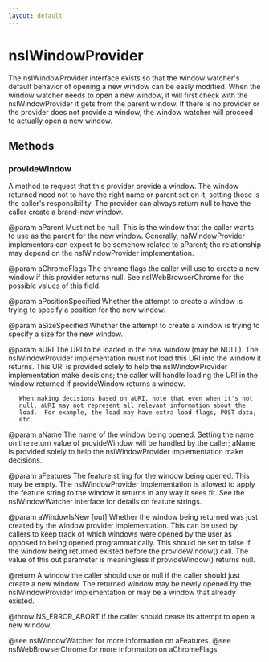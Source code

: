 ```yaml
---
layout: default
---
```


# nsIWindowProvider #

The nsIWindowProvider interface exists so that the window watcher's default
behavior of opening a new window can be easly modified.  When the window
watcher needs to open a new window, it will first check with the
nsIWindowProvider it gets from the parent window.  If there is no provider
or the provider does not provide a window, the window watcher will proceed
to actually open a new window.


## Methods ##

### provideWindow ###

A method to request that this provider provide a window.  The window
returned need not to have the right name or parent set on it; setting
those is the caller's responsibility.  The provider can always return null
to have the caller create a brand-new window.

@param aParent Must not be null.  This is the window that the caller wants
       to use as the parent for the new window.  Generally,
       nsIWindowProvider implementors can expect to be somehow related to
       aParent; the relationship may depend on the nsIWindowProvider
       implementation.

@param aChromeFlags The chrome flags the caller will use to create a new
       window if this provider returns null.  See nsIWebBrowserChrome for
       the possible values of this field.

@param aPositionSpecified Whether the attempt to create a window is trying
       to specify a position for the new window.

@param aSizeSpecified Whether the attempt to create a window is trying to
       specify a size for the new window.

@param aURI The URI to be loaded in the new window (may be NULL).  The
       nsIWindowProvider implementation must not load this URI into the
       window it returns.  This URI is provided solely to help the
       nsIWindowProvider implementation make decisions; the caller will
       handle loading the URI in the window returned if provideWindow
       returns a window.

       When making decisions based on aURI, note that even when it's not
       null, aURI may not represent all relevant information about the
       load.  For example, the load may have extra load flags, POST data,
       etc.

@param aName The name of the window being opened.  Setting the name on the
       return value of provideWindow will be handled by the caller; aName
       is provided solely to help the nsIWindowProvider implementation
       make decisions.

@param aFeatures The feature string for the window being opened.  This may
       be empty.  The nsIWindowProvider implementation is allowed to apply
       the feature string to the window it returns in any way it sees fit.
       See the nsIWindowWatcher interface for details on feature strings.

@param aWindowIsNew [out] Whether the window being returned was just
       created by the window provider implementation.  This can be used by
       callers to keep track of which windows were opened by the user as
       opposed to being opened programmatically.  This should be set to
       false if the window being returned existed before the
       provideWindow() call.  The value of this out parameter is
       meaningless if provideWindow() returns null.

@return A window the caller should use or null if the caller should just
        create a new window.  The returned window may be newly opened by
        the nsIWindowProvider implementation or may be a window that
        already existed.

@throw NS_ERROR_ABORT if the caller should cease its attempt to open a new
                      window.

@see nsIWindowWatcher for more information on aFeatures.
@see nsIWebBrowserChrome for more information on aChromeFlags.

